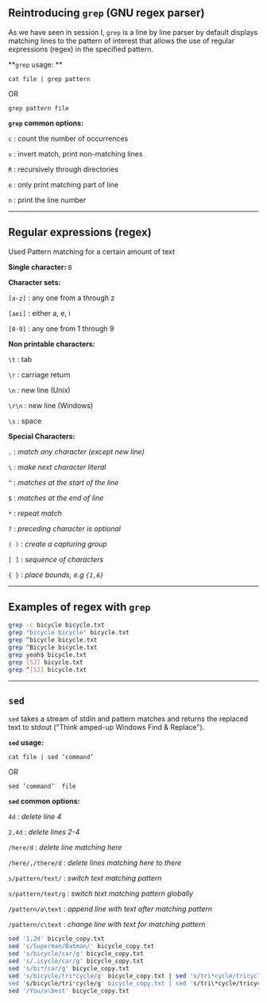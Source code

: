 

## Reintroducing `grep` (GNU regex parser)

As we have seen in session I, `grep` is a line by line parser by default displays matching lines to the pattern of interest that allows the use of regular expressions (regex) in the specified pattern.

**`grep` usage: **

`cat file | grep pattern`

OR

`grep pattern file`

**`grep` common options:**

`c` : count the number of occurrences

`v` : invert match, print non-matching lines

`R` : recursively through directories

`o` : only print matching part of line

`n` : print the line number

***

## Regular expressions (regex)

Used Pattern matching for a certain amount of text

**Single character:** `B`

**Character sets:**

`[a-z]` : any one from a through z 

`[aei]` : either a, e, i

`[0-9]` : any one from 1 through 9

**Non printable characters:**

`\t` : tab

`\r` : carriage return

`\n` : new line (Unix)

`\r\n` : new line (Windows)

`\s` : space

**Special Characters:**

`.` : *match any character (except new line)*

`\` : *make next character literal*

`^` : *matches at the start of the line*

`$` : *matches at the end of line*

`*` : *repeat match*

`?` : *preceding character is optional*

`( )` : *create a capturing group*

`[ ]` : *sequence of characters*

`{ }` : *place bounds, e.g `{1,6}`*

***

## Examples of regex with `grep`

```bash
grep -c bicycle bicycle.txt
grep "bicycle bicycle" bicycle.txt 
grep ^bicycle bicycle.txt
grep ^Bicycle bicycle.txt 
grep yeah$ bicycle.txt
grep [SJ] bicycle.txt
grep ^[SJ] bicycle.txt 
```
***

## `sed`

`sed` takes a stream of stdin and pattern matches and returns the replaced text to stdout ("Think amped-up Windows Find & Replace").

**`sed` usage:** 

`cat file | sed ‘command’`

OR

`sed ‘command’  file`

**`sed` common options:**

`4d` : *delete line 4*

`2,4d` : *delete lines 2-4*

`/here/d` : *delete line matching here*

`/here/,/there/d` : *delete lines matching here to there*

`s/pattern/text/` : *switch text matching pattern*

`s/pattern/text/g` : *switch text matching pattern globally*

`/pattern/a\text` : *append line with text after matching pattern*

`/pattern/c\text` : *change line with text for matching pattern*

```bash
sed '1,2d' bicycle_copy.txt
sed 's/Superman/Batman/' bicycle_copy.txt 
sed 's/bicycle/car/g' bicycle_copy.txt 
sed 's/.icycle/car/g' bicycle_copy.txt
sed 's/bi*/car/g' bicycle_copy.txt
sed 's/bicycle/tri*cycle/g' bicycle_copy.txt | sed 's/tri*cycle/tricycle
sed 's/bicycle/tri*cycle/g' bicycle_copy.txt | sed 's/tri\*cycle/tricycle
sed '/You/a\best' bicycle_copy.txt
```

